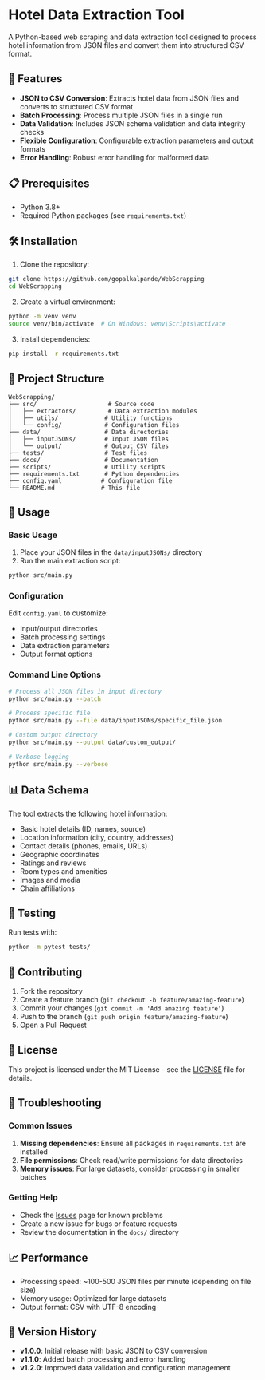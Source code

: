 # Hotel Data Extraction Tool

A Python-based web scraping and data extraction tool designed to process hotel information from JSON files and convert them into structured CSV format.

## 🚀 Features

- **JSON to CSV Conversion**: Extracts hotel data from JSON files and converts to structured CSV format
- **Batch Processing**: Process multiple JSON files in a single run
- **Data Validation**: Includes JSON schema validation and data integrity checks
- **Flexible Configuration**: Configurable extraction parameters and output formats
- **Error Handling**: Robust error handling for malformed data

## 📋 Prerequisites

- Python 3.8+
- Required Python packages (see `requirements.txt`)

## 🛠️ Installation

1. Clone the repository:
```bash
git clone https://github.com/gopalkalpande/WebScrapping
cd WebScrapping
```

2. Create a virtual environment:
```bash
python -m venv venv
source venv/bin/activate  # On Windows: venv\Scripts\activate
```

3. Install dependencies:
```bash
pip install -r requirements.txt
```

## 📁 Project Structure

```
WebScrapping/
├── src/                    # Source code
│   ├── extractors/         # Data extraction modules
│   ├── utils/             # Utility functions
│   └── config/            # Configuration files
├── data/                  # Data directories
│   ├── inputJSONs/        # Input JSON files
│   └── output/            # Output CSV files
├── tests/                 # Test files
├── docs/                  # Documentation
├── scripts/               # Utility scripts
├── requirements.txt       # Python dependencies
├── config.yaml           # Configuration file
└── README.md             # This file
```

## 🚀 Usage

### Basic Usage

1. Place your JSON files in the `data/inputJSONs/` directory
2. Run the main extraction script:

```bash
python src/main.py
```

### Configuration

Edit `config.yaml` to customize:
- Input/output directories
- Batch processing settings
- Data extraction parameters
- Output format options

### Command Line Options

```bash
# Process all JSON files in input directory
python src/main.py --batch

# Process specific file
python src/main.py --file data/inputJSONs/specific_file.json

# Custom output directory
python src/main.py --output data/custom_output/

# Verbose logging
python src/main.py --verbose
```

## 📊 Data Schema

The tool extracts the following hotel information:
- Basic hotel details (ID, names, source)
- Location information (city, country, addresses)
- Contact details (phones, emails, URLs)
- Geographic coordinates
- Ratings and reviews
- Room types and amenities
- Images and media
- Chain affiliations

## 🧪 Testing

Run tests with:
```bash
python -m pytest tests/
```

## 🤝 Contributing

1. Fork the repository
2. Create a feature branch (`git checkout -b feature/amazing-feature`)
3. Commit your changes (`git commit -m 'Add amazing feature'`)
4. Push to the branch (`git push origin feature/amazing-feature`)
5. Open a Pull Request

## 📝 License

This project is licensed under the MIT License - see the [LICENSE](LICENSE) file for details.

## 🐛 Troubleshooting

### Common Issues

1. **Missing dependencies**: Ensure all packages in `requirements.txt` are installed
2. **File permissions**: Check read/write permissions for data directories
3. **Memory issues**: For large datasets, consider processing in smaller batches

### Getting Help

- Check the [Issues](../../issues) page for known problems
- Create a new issue for bugs or feature requests
- Review the documentation in the `docs/` directory

## 📈 Performance

- Processing speed: ~100-500 JSON files per minute (depending on file size)
- Memory usage: Optimized for large datasets
- Output format: CSV with UTF-8 encoding

## 🔄 Version History

- **v1.0.0**: Initial release with basic JSON to CSV conversion
- **v1.1.0**: Added batch processing and error handling
- **v1.2.0**: Improved data validation and configuration management 
